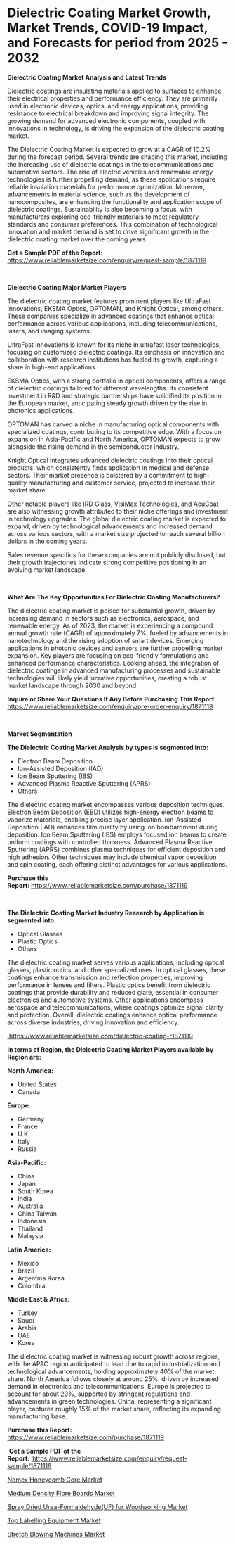 <p><h1>Dielectric Coating Market Growth, Market Trends, COVID-19 Impact, and Forecasts for period from 2025 - 2032</h1></p><p><strong>Dielectric Coating Market Analysis and Latest Trends</strong></p>
<p><p>Dielectric coatings are insulating materials applied to surfaces to enhance their electrical properties and performance efficiency. They are primarily used in electronic devices, optics, and energy applications, providing resistance to electrical breakdown and improving signal integrity. The growing demand for advanced electronic components, coupled with innovations in technology, is driving the expansion of the dielectric coating market.</p><p>The Dielectric Coating Market is expected to grow at a CAGR of 10.2% during the forecast period. Several trends are shaping this market, including the increasing use of dielectric coatings in the telecommunications and automotive sectors. The rise of electric vehicles and renewable energy technologies is further propelling demand, as these applications require reliable insulation materials for performance optimization. Moreover, advancements in material science, such as the development of nanocomposites, are enhancing the functionality and application scope of dielectric coatings. Sustainability is also becoming a focus, with manufacturers exploring eco-friendly materials to meet regulatory standards and consumer preferences. This combination of technological innovation and market demand is set to drive significant growth in the dielectric coating market over the coming years.</p></p>
<p><strong>Get a Sample PDF of the Report:&nbsp;</strong> <a href="https://www.reliablemarketsize.com/enquiry/request-sample/1871119?utm_campaign=2015&utm_medium=2&utm_source=Github&utm_content=ia&utm_term=31012025&utm_id=dielectric-coating">https://www.reliablemarketsize.com/enquiry/request-sample/1871119</a></p>
<p>&nbsp;</p>
<p><strong>Dielectric Coating Major Market Players</strong></p>
<p><p>The dielectric coating market features prominent players like UltraFast Innovations, EKSMA Optics, OPTOMAN, and Knight Optical, among others. These companies specialize in advanced coatings that enhance optical performance across various applications, including telecommunications, lasers, and imaging systems.</p><p>UltraFast Innovations is known for its niche in ultrafast laser technologies, focusing on customized dielectric coatings. Its emphasis on innovation and collaboration with research institutions has fueled its growth, capturing a share in high-end applications.</p><p>EKSMA Optics, with a strong portfolio in optical components, offers a range of dielectric coatings tailored for different wavelengths. Its consistent investment in R&D and strategic partnerships have solidified its position in the European market, anticipating steady growth driven by the rise in photonics applications.</p><p>OPTOMAN has carved a niche in manufacturing optical components with specialized coatings, contributing to its competitive edge. With a focus on expansion in Asia-Pacific and North America, OPTOMAN expects to grow alongside the rising demand in the semiconductor industry.</p><p>Knight Optical integrates advanced dielectric coatings into their optical products, which consistently finds application in medical and defense sectors. Their market presence is bolstered by a commitment to high-quality manufacturing and customer service, projected to increase their market share.</p><p>Other notable players like IRD Glass, VisiMax Technologies, and AcuCoat are also witnessing growth attributed to their niche offerings and investment in technology upgrades. The global dielectric coating market is expected to expand, driven by technological advancements and increased demand across various sectors, with a market size projected to reach several billion dollars in the coming years. </p><p>Sales revenue specifics for these companies are not publicly disclosed, but their growth trajectories indicate strong competitive positioning in an evolving market landscape.</p></p>
<p>&nbsp;</p>
<p><strong>What Are The Key Opportunities For Dielectric Coating Manufacturers?</strong></p>
<p><p>The dielectric coating market is poised for substantial growth, driven by increasing demand in sectors such as electronics, aerospace, and renewable energy. As of 2023, the market is experiencing a compound annual growth rate (CAGR) of approximately 7%, fueled by advancements in nanotechnology and the rising adoption of smart devices. Emerging applications in photonic devices and sensors are further propelling market expansion. Key players are focusing on eco-friendly formulations and enhanced performance characteristics. Looking ahead, the integration of dielectric coatings in advanced manufacturing processes and sustainable technologies will likely yield lucrative opportunities, creating a robust market landscape through 2030 and beyond.</p></p>
<p><strong>Inquire or Share Your Questions If Any Before Purchasing This Report:</strong> <a href="https://www.reliablemarketsize.com/enquiry/pre-order-enquiry/1871119?utm_campaign=2015&utm_medium=2&utm_source=Github&utm_content=ia&utm_term=31012025&utm_id=dielectric-coating">https://www.reliablemarketsize.com/enquiry/pre-order-enquiry/1871119</a></p>
<p>&nbsp;</p>
<p><strong>Market Segmentation</strong></p>
<p><strong>The Dielectric Coating Market Analysis by types is segmented into:</strong></p>
<p><ul><li>Electron Beam Deposition</li><li>Ion-Assisted Deposition (IAD)</li><li>Ion Beam Sputtering (IBS)</li><li>Advanced Plasma Reactive Sputtering (APRS)</li><li>Others</li></ul></p>
<p><p>The dielectric coating market encompasses various deposition techniques. Electron Beam Deposition (EBD) utilizes high-energy electron beams to vaporize materials, enabling precise layer application. Ion-Assisted Deposition (IAD) enhances film quality by using ion bombardment during deposition. Ion Beam Sputtering (IBS) employs focused ion beams to create uniform coatings with controlled thickness. Advanced Plasma Reactive Sputtering (APRS) combines plasma techniques for efficient deposition and high adhesion. Other techniques may include chemical vapor deposition and spin coating, each offering distinct advantages for various applications.</p></p>
<p><strong>Purchase this Report:&nbsp;</strong><a href="https://www.reliablemarketsize.com/purchase/1871119?utm_campaign=2015&utm_medium=2&utm_source=Github&utm_content=ia&utm_term=31012025&utm_id=dielectric-coating">https://www.reliablemarketsize.com/purchase/1871119</a></p>
<p>&nbsp;</p>
<p><strong>The Dielectric Coating Market Industry Research by Application is segmented into:</strong></p>
<p><ul><li>Optical Glasses</li><li>Plastic Optics</li><li>Others</li></ul></p>
<p><p>The dielectric coating market serves various applications, including optical glasses, plastic optics, and other specialized uses. In optical glasses, these coatings enhance transmission and reflection properties, improving performance in lenses and filters. Plastic optics benefit from dielectric coatings that provide durability and reduced glare, essential in consumer electronics and automotive systems. Other applications encompass aerospace and telecommunications, where coatings optimize signal clarity and protection. Overall, dielectric coatings enhance optical performance across diverse industries, driving innovation and efficiency.</p></p>
<p><a href="https://www.reliablemarketsize.com/dielectric-coating-r1871119?utm_campaign=2015&utm_medium=2&utm_source=Github&utm_content=ia&utm_term=31012025&utm_id=dielectric-coating">&nbsp;https://www.reliablemarketsize.com/dielectric-coating-r1871119</a></p>
<p><strong>In terms of Region, the Dielectric Coating Market Players available by Region are:</strong></p>
<p>
    <p> <strong> North America: </strong>
        <ul>
            <li>United States</li>
            <li>Canada</li>
        </ul>
        </p> 
    <p> <strong> Europe: </strong>
        <ul>
            <li>Germany</li>
            <li>France</li>
            <li>U.K.</li>
            <li>Italy</li>
            <li>Russia</li>
        </ul>
        </p> 
    <p> <strong> Asia-Pacific: </strong>
        <ul>
            <li>China</li>
            <li>Japan</li>
            <li>South Korea</li>
            <li>India</li>
            <li>Australia</li>
            <li>China Taiwan</li>
            <li>Indonesia</li>
            <li>Thailand</li>
            <li>Malaysia</li>
        </ul>
        </p> 
    <p> <strong> Latin America: </strong>
        <ul>
            <li>Mexico</li>
            <li>Brazil</li>
            <li>Argentina Korea</li>
            <li>Colombia</li>
        </ul>
        </p> 
    <p> <strong> Middle East & Africa: </strong>
        <ul>
            <li>Turkey</li>
            <li>Saudi</li>
            <li>Arabia</li>
            <li>UAE</li>
            <li>Korea</li>
        </ul>
    </p>
    </p>
<p><p>The dielectric coating market is witnessing robust growth across regions, with the APAC region anticipated to lead due to rapid industrialization and technological advancements, holding approximately 40% of the market share. North America follows closely at around 25%, driven by increased demand in electronics and telecommunications. Europe is projected to account for about 20%, supported by stringent regulations and advancements in green technologies. China, representing a significant player, captures roughly 15% of the market share, reflecting its expanding manufacturing base.</p></p>
<p><strong>Purchase this Report: </strong><a href="https://www.reliablemarketsize.com/purchase/1871119?utm_campaign=2015&utm_medium=2&utm_source=Github&utm_content=ia&utm_term=31012025&utm_id=dielectric-coating">https://www.reliablemarketsize.com/purchase/1871119</a></p>
<p>&nbsp;<strong>Get a Sample PDF of the Report:&nbsp;&nbsp;</strong><a href="https://www.reliablemarketsize.com/enquiry/request-sample/1871119?utm_campaign=2015&utm_medium=2&utm_source=Github&utm_content=ia&utm_term=31012025&utm_id=dielectric-coating">https://www.reliablemarketsize.com/enquiry/request-sample/1871119</a></p>
<p><strong></strong></p>
<p><p><a href="https://github.com/santosh758595/Market-Research-Report-List-7/blob/main/nomex-honeycomb-core-market.md?utm_campaign=2015&utm_medium=2&utm_source=Github&utm_content=ia&utm_term=31012025&utm_id=dielectric-coating">Nomex Honeycomb Core Market</a></p><p><a href="https://www.linkedin.com/pulse/comprehensive-overview-medium-density-fibre-boards-market-size-hvdjc?utm_campaign=2015&utm_medium=2&utm_source=Github&utm_content=ia&utm_term=31012025&utm_id=dielectric-coating">Medium Density Fibre Boards Market</a></p><p><a href="https://www.linkedin.com/pulse/detailed-report-spray-dried-urea-formaldehydeuf-woodworking-uegvc?utm_campaign=2015&utm_medium=2&utm_source=Github&utm_content=ia&utm_term=31012025&utm_id=dielectric-coating">Spray Dried Urea-Formaldehyde(UF) for Woodworking Market</a></p><p><a href="https://www.linkedin.com/pulse/top-labelling-equipment-market-research-report-2025--tfoje?utm_campaign=2015&utm_medium=2&utm_source=Github&utm_content=ia&utm_term=31012025&utm_id=dielectric-coating">Top Labelling Equipment Market</a></p><p><a href="https://www.linkedin.com/pulse/stretch-blowing-machines-market-overview-expected-growth-lujqe?utm_campaign=2015&utm_medium=2&utm_source=Github&utm_content=ia&utm_term=31012025&utm_id=dielectric-coating">Stretch Blowing Machines Market</a></p></p>
